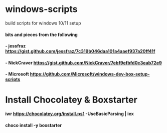 # windows-scripts
build scripts for windows 10/11 setup

#### bits and pieces from the following
#### - jessfraz https://gist.github.com/jessfraz/7c319b046daa101a4aaef937a20ff41f
#### - NickCraver https://gist.github.com/NickCraver/7ebf9efbfd0c3eab72e9
#### - Microsoft https://github.com/Microsoft/windows-dev-box-setup-scripts



# Install Chocolatey & Boxstarter	

#### iwr https://chocolatey.org/install.ps1 -UseBasicParsing | iex

#### choco install -y boxstarter
